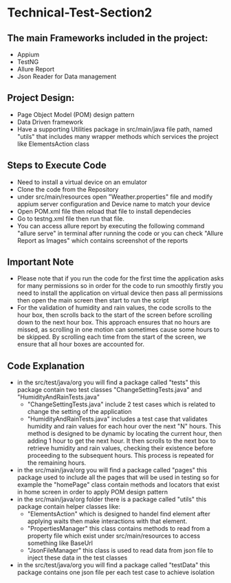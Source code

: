 # Technical-Test-Section2

## The main Frameworks included in the project:
- Appium
- TestNG
- Allure Report
- Json Reader for Data management

## Project Design:
- Page Object Model (POM) design pattern
- Data Driven framework
- Have a supporting Utilities package in src/main/java file path, named "utils" that includes many wrapper methods which services the project like ElementsAction class

## Steps to Execute Code
- Need to install a virtual device on an emulator
- Clone the code from the Repository
- under src/main/resources open "Weather.properties" file and modify appium server configuration and Device name to match your device
- Open POM.xml file then reload that file to install dependecies
- Go to testng.xml file then run that file.
- You can access allure report by executing the following command "allure serve" in terminal after running the code or you can check "Allure Report as Images" which contains screenshot of the reports

## Important Note
- Please note that if you run the code for the first time the application asks for many permissions so in order for the code to run smoothly firstly you need to install the application on virtual device then pass all permissions then open the main screen then start to run the script
- For the validation of humidity and rain values, the code scrolls to the hour box, then scrolls back to the start of the screen before scrolling down to the next hour box. This approach ensures that no hours are missed, as scrolling in one motion can sometimes cause some hours to be skipped. By scrolling each time from the start of the screen, we ensure that all hour boxes are accounted for.

## Code Explanation
- in the src/test/java/org you will find a package called "tests" this package contain two test classes "ChangeSettingTests.java" and "HumidityAndRainTests.java"
  - "ChangeSettingTests.java" include 2 test cases which is related to change the setting of the application
  - "HumidityAndRainTests.java" includes a test case that validates humidity and rain values for each hour over the next "N" hours. This method is designed to be dynamic by locating the current hour, then adding 1 hour to get the next hour. It then scrolls to the next box to retrieve humidity and rain values, checking their existence before proceeding to the subsequent hours. This process is repeated for the remaining hours.
- in the src/main/java/org you will find a package called "pages" this package used to include all the pages that will be used in testing so for example the "homePage" class contain methods and locators that exist in home screen in order to apply POM design pattern
- in the src/main/java/org folder there is a package called "utils" this package contain helper classes like:
    - "ElementsAction" which is designed to handel find element after applying waits then make interactions with that element.
    - "PropertiesManager" this class contains methods to read from a property file which exist under src/main/resources to access something like BaseUrl
    - "JsonFileManager" this class is used to read data from json file to inject these data in the test classes 
- in the src/test/java/org you will find a package called "testData" this package contains one json file per each test case to achieve isolation
